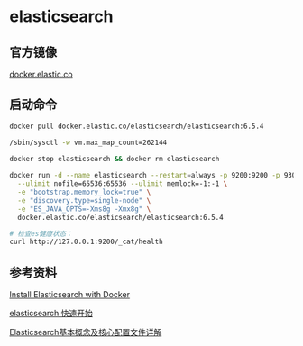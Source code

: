 # elasticsearch

## 官方镜像

[docker.elastic.co](https://www.docker.elastic.co/)

## 启动命令

```sh
docker pull docker.elastic.co/elasticsearch/elasticsearch:6.5.4

/sbin/sysctl -w vm.max_map_count=262144
  
docker stop elasticsearch && docker rm elasticsearch 

docker run -d --name elasticsearch --restart=always -p 9200:9200 -p 9300:9300 \
  --ulimit nofile=65536:65536 --ulimit memlock=-1:-1 \
  -e "bootstrap.memory_lock=true" \
  -e "discovery.type=single-node" \
  -e "ES_JAVA_OPTS=-Xms8g -Xmx8g" \
  docker.elastic.co/elasticsearch/elasticsearch:6.5.4

# 检查es健康状态：
curl http://127.0.0.1:9200/_cat/health
```

## 参考资料

[Install Elasticsearch with Docker](https://www.elastic.co/guide/en/elasticsearch/reference/current/docker.html)

[elasticsearch 快速开始](https://www.cnblogs.com/cjsblog/p/9439331.html)

[Elasticsearch基本概念及核心配置文件详解](https://www.cnblogs.com/xiaochina/p/6855591.html)
